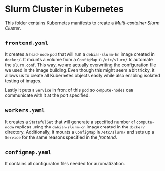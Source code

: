 # Slurm Cluster in Kubernetes

This folder contains Kubernetes manifests to create a *Multi-container Slurm Cluster*.

## `frontend.yaml`
It creates a `head-node` `pod` that will run a `debian-slurm-hn` image created in `docker/`. It mounts a volume from a `ConfigMap` in `/etc/slurm/` to automate the `slurm.conf`.
This way, we are actually overwriting the configuration file we used in the image building. 
Even though this might seem a bit tricky, it allows us to create all Kubernetes objects easily while also enabling isolated testing of images.

Lastly it puts a `Service` in front of this `pod` so `compute-nodes` can communicate with it at the port specified.

## `workers.yaml`
It creates a `StatefulSet` that will generate a specified number of `compute-node` replicas using the `debian-slurm-cn` image created in the `docker/` directory. Additionally, it mounts a `ConfigMap` in `/etc/slurm/` and sets up a `Service` for the same reasons specified in the *frontend*.

## `configmap.yaml`
It contains all configuraton files needed for automatization. 

